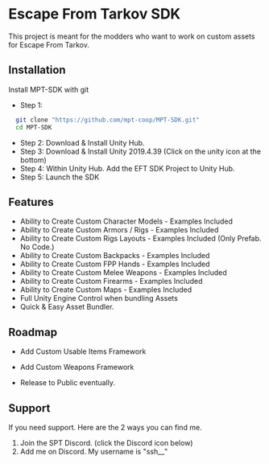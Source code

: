 
# Escape From Tarkov SDK

This project is meant for the modders who want to work on custom assets for Escape From Tarkov.












## Installation

Install MPT-SDK with git
- Step 1: 
```bash
  git clone "https://github.com/mpt-coop/MPT-SDK.git"
  cd MPT-SDK
```
- Step 2: Download & Install Unity Hub. 
- Step 3: Download & Install Unity 2019.4.39 (Click on the unity icon at the bottom)
- Step 4: Within Unity Hub. Add the EFT SDK Project to Unity Hub.
- Step 5: Launch the SDK
    
## Features

- Ability to Create Custom Character Models - Examples Included
- Ability to Create Custom Armors / Rigs - Examples Included
- Ability to Create Custom Rigs Layouts - Examples Included (Only Prefab. No Code.)
- Ability to Create Custom Backpacks - Examples Included
- Ability to Create Custom FPP Hands - Examples Included
- Ability to Create Custom Melee Weapons - Examples Included
- Ability to Create Custom Firearms - Examples Included
- Ability to Create Custom Maps - Examples Included
- Full Unity Engine Control when bundling Assets
- Quick & Easy Asset Bundler.





## Roadmap

- Add Custom Usable Items Framework

- Add Custom Weapons Framework

- Release to Public eventually.


## Support

If you need support. Here are the 2 ways you can find me.
1. Join the SPT Discord. (click the Discord icon below)
2. Add me on Discord. My username is "ssh__"
